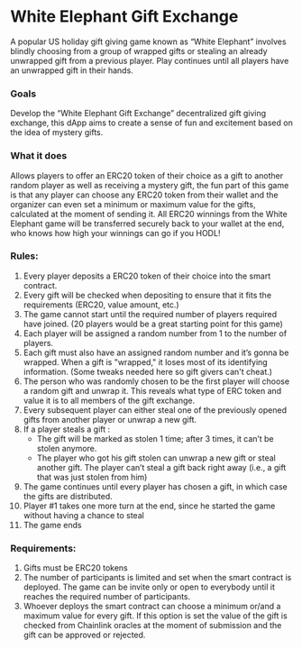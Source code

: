 # White Elephant Gift Exchange
A popular US holiday gift giving game known as “White Elephant” involves blindly choosing from a group of wrapped gifts or stealing an already unwrapped gift from a previous player. Play continues until all players have an unwrapped gift in their hands.


### Goals
Develop the “White Elephant Gift Exchange” decentralized gift giving exchange, this dApp aims to create a sense of fun and excitement based on the idea of mystery gifts.


### What it does
Allows players to offer an ERC20 token of their choice as a gift to another random player as well as receiving a mystery gift, the fun part of this game is that any player can choose any ERC20 token from their wallet and the organizer can even set a minimum or maximum value for the gifts, calculated at the moment of sending it.
All ERC20 winnings from the White Elephant game will be transferred securely back to your wallet at the end, who knows how high your winnings can go if you HODL!


### Rules:
1. Every player deposits a ERC20 token of their choice into the smart contract.
2. Every gift will be checked when depositing to ensure that it fits the requirements (ERC20, value amount, etc.)
3. The game cannot start until the required number of players required have joined. (20 players would be a great starting point for this game)
4. Each player will be assigned a random number from 1 to the number of players.
5. Each gift must also have an assigned random number and it’s gonna be wrapped. When a gift is "wrapped," it loses most of its identifying information. (Some tweaks needed here so gift givers can't cheat.)
6. The person who was randomly chosen to be the first player will choose a random gift and unwrap it. This reveals what type of ERC token and value it is to all members of the gift exchange.
7. Every subsequent player can either steal one of the previously opened gifts from another player or unwrap a new gift.
8. If a player steals a gift :
	-   The gift will be marked as stolen 1 time; after 3 times, it can’t be stolen anymore.
	-   The player who got his gift stolen can unwrap a new gift or steal another gift. The player can’t steal a gift back right away (i.e., a gift that was just stolen from him)
9. The game continues until every player has chosen a gift, in which case the gifts are distributed.
10. Player #1 takes one more turn at the end, since he started the game without having a chance to steal
11. The game ends


### Requirements:
1. Gifts must be ERC20 tokens
2. The number of participants is limited and set when the smart contract is deployed. The game can be invite only or open to everybody until it reaches the required number of participants.
3. Whoever deploys the smart contract can choose a minimum or/and a maximum value for every gift. If this option is set the value of the gift is checked from Chainlink oracles at the moment of submission and the gift can be approved or rejected.
